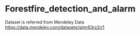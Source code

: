 # Forestfire_detection_and_alarm

Dataset is referred from Mendeley Data https://data.mendeley.com/datasets/gjmr63rz2r/1
